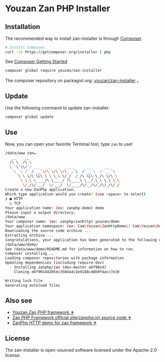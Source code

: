 # Youzan Zan PHP Installer

## Installation
The recommended way to install zan-installer is through
[Composer](http://getcomposer.org).

```bash
# Install Composer
curl -sS https://getcomposer.org/installer | php
```
See [Composer Getting Started](https://getcomposer.org/doc/00-intro.md)


```bash
composer global require youzan/zan-installer
```
The composer repository on packagist.org: [youzan/zan-installer](https://packagist.org/packages/youzan/zan-installer) 。

## Update
Use the following command to update zan-installer:

```bash
composer global update
```


## Use
Now, you can open your favorite Terminal tool, type `zan` to use!

```bash
/data/www zan↵
   __    __
  /\ \  /\ \
  \ `\`\\/'/ ___   __  __  ____      __      ___
   `\ `\ /' / __`\/\ \/\ \/\_ ,`\  /'__`\  /' _ `\
     `\ \ \/\ \L\ \ \ \_\ \/_/  /_/\ \L\.\_/\ \/\ \
       \ \_\ \____/\ \____/ /\____\ \__/.\_\ \_\ \_\
        \/_/\/___/  \/___/  \/____/\/__/\/_/\/_/\/_/
Create a new ZanPhp application.
Which type application would you create? (use <space> to select)
❯ ● HTTP
  ○ TCP
Your application name: (ex: zanphp-demo) demo
Please input a output directory:
/data/www
Your composer name: (ex: zanphp/zanhttp) youzan/demo
Your application namespace: (ex: Com\Youzan\ZanHttpDemo\) Com\Youzan\Demo\
Downloading the source code archive ...
Extracting archive ...
Congratulations, your application has been generated to the following directory.
/data/www/demo/
See /data/www/demo/README.md for information on how to run.
Composer installing...
Loading composer repositories with package information
Updating dependencies (including require-dev)
  - Installing zanphp/zan (dev-master ebf9014)
    Cloning ebf901442054c358da4c2e9188cd8b9f4acc7e10

Writing lock file
Generating autoload files
```

## Also see
- [Youzan Zan PHP framework &#9992;](https://github.com/youzan/zan) 
- [Zan PHP Framework official site(zanphp.io) source code &#9992;](https://github.com/youzan/zanphp.io-server)
- [ZanPhp HTTP demo for zan framework &#9992;](https://github.com/youzan/zanhttp)

## License
The zan-installer is open-sourced software licensed under the Apache-2.0 license.

